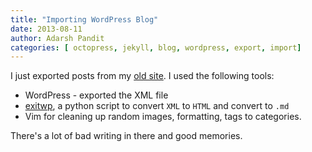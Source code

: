 ```yaml
---
title: "Importing WordPress Blog"
date: 2013-08-11
author: Adarsh Pandit
categories: [ octopress, jekyll, blog, wordpress, export, import]
---
```


I just exported posts from my [old site][1]. I used the following tools:

* WordPress - exported the XML file
* [exitwp][2], a python script to convert `XML` to `HTML` and convert to `.md`
* Vim for cleaning up random images, formatting, tags to categories.

There's a lot of bad writing in there and good memories.

[1]: http://activationenergy.wordpress.com/
[2]: https://github.com/thomasf/exitwp

